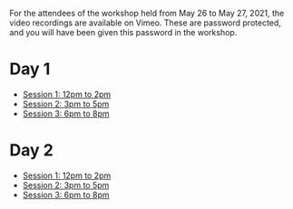 For the attendees of the workshop held from May 26 to May 27, 2021, the video recordings are available on Vimeo.
These are password protected, and you will have been given this password in the workshop.

# Day 1

* [Session 1: 12pm to 2pm](https://vimeo.com/555213478)
* [Session 2: 3pm to 5pm](https://vimeo.com/555289140)
* [Session 3: 6pm to 8pm](https://vimeo.com/555381331)

# Day 2

* [Session 1: 12pm to 2pm](https://vimeo.com/555706173)
* [Session 2: 3pm to 5pm](https://vimeo.com/555792473)
* [Session 3: 6pm to 8pm](https://vimeo.com/555880695)

